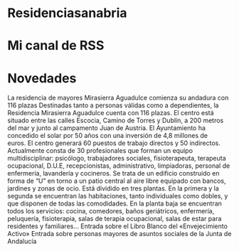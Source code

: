 # Residenciasanabria
# Mi canal de RSS
# Novedades
La residencia de mayores Mirasierra Aguadulce comienza su andadura con 116 plazas
Destinadas tanto a personas válidas como a dependientes, la Residencia Mirasierra Aguadulce cuenta con 116 plazas. El centro está situado entre las calles Escocia, Camino de Torres y Dublín, a 200 metros del mar y junto al campamento Juan de Austria. El Ayuntamiento ha concedido el solar por 50 años con una inversión de 4,8 millones de euros. El centro generará 60 puestos de trabajo directos y 50 indirectos. Actualmente consta de 30 profesionales que forman un equipo multidisciplinar: psicólogo, trabajadores sociales, fisioterapeuta, terapeuta ocupacional, D.U.E, recepcionistas, administrativo, limpiadoras, personal de enfermería, lavandería y cocineros. Se trata de un edificio construido en forma de “U” en torno a un patio central al aire libre equipado con bancos, jardines y zonas de ocio. Está dividido en tres plantas. En la primera y la segunda se encuentran las habitaciones, tanto individuales como dobles, y que disponen de todas las comodidades. En la planta baja se encuentran todos los servicios: cocina, comedores, baños geriátricos, enfermería, peluquería, fisioterapia, salas de terapia ocupacional, salas de estar para residentes y familiares…
Entrada sobre el Libro Blanco del «Envejecimiento Activo»
Entrada sobre personas mayores de asuntos sociales de la Junta de Andalucía
